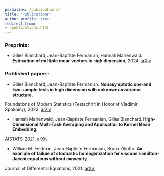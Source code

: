 ```yaml
---
permalink: /publications/
title: "Publications"
author_profile: true
redirect_from: 
- /publications.html
---
```


 ### Preprints:
 - Gilles Blanchard, Jean-Baptiste Fermanian, Hannah Marienwald. **Estimation of multiple mean vectors in high dimension**,  2024.
 [arXiv](https://arxiv.org/pdf/2403.15038)

### Published papers:

- Gilles Blanchard, Jean-Baptiste Fermanian. **Nonasymptotic one-and two-sample tests in high dimension with unknown covariance structure**.

Foundations of Modern Statistics (Festschrift in Honor of Vladimir Spokoiny), 2023. [arXiv](https://arxiv.org/pdf/2109.01730)

- Hannah Marienwald, Jean-Baptiste Fermanian, Gilles Blanchard. **High-Dimensional Multi-Task Averaging and Application to Kernel Mean Embedding**.

AISTATS, 2021. [arXiv](https://arxiv.org/pdf/2011.06794)

- William M. Feldman, Jean-Baptiste Fermanian, Bruno Ziliotto. **An example of failure of stochastic homogenization for viscous Hamilton-Jacobi equations without convexity**.

Journal of Differential Equations, 2021. [arXiv](https://arxiv.org/pdf/1905.07295)

